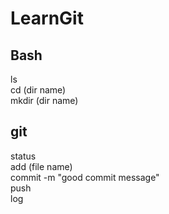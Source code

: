 # LearnGit

## Bash
ls <br>
cd (dir name) <br>
mkdir (dir name) <br>

## git
status <br>
add (file name) <br>
commit -m "good commit message" <br>
push <br>
log <br>